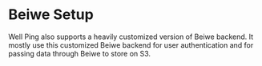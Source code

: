 # Beiwe Setup

Well Ping also supports a heavily customized version of Beiwe backend. It mostly use this customized Beiwe backend for user authentication and for passing data through Beiwe to store on S3.
